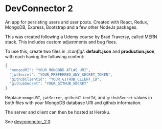 # DevConnector 2

An app for persisting users and user posts. Created with React, Redux, MongoDB, Express, Bootstrap and a few other NodeJs packages.

This was created following a Udemy course by Brad Traversy, called MERN stack. This includes custom adjustments and bug fixes.

To use this, create two files in _./config/_: **default.json** and **production.json**, with each having the following content:

```js
{
  "mongoURI": "YOUR_MONGODB_ATLAS_URI",
  "jwtSecret": "YOUR_PREFERRED_ANY_SECRET_TOKEN",
  "githubClientId": "YOUR_GITHUB_CLIENT_ID",
  "githubSecret": "YOUR_GITHUB_SECRET"
}
```

Replace `mongoURI`, `jwtSecret`, `githubClientId`, and `githubSecret` values in both files with your MongoDB database URI and github information.

The server and client can then be hosted at Heroku.

See [devconenctor_2.0](https://github.com/bradtraversy/devconnector_2.0)
